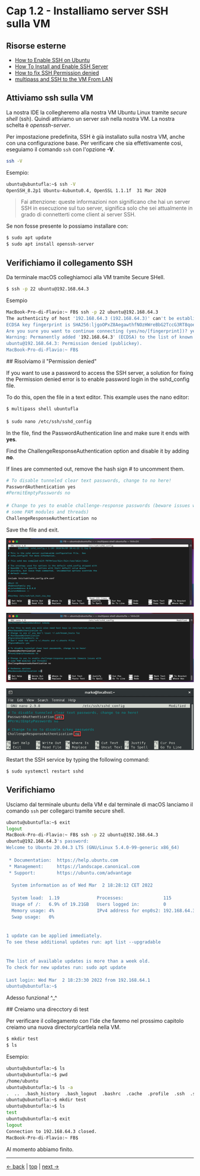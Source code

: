 # <a name="top"></a> Cap 1.2 - Installiamo server SSH sulla VM



## Risorse esterne

- [How to Enable SSH on Ubuntu](https://linuxize.com/post/how-to-enable-ssh-on-ubuntu-18-04/)
- [How To Install and Enable SSH Server](https://devconnected.com/how-to-install-and-enable-ssh-server-on-ubuntu-20-04/)
- [How to fix SSH Permission denied](https://phoenixnap.com/kb/ssh-permission-denied-publickey#:~:text=the%20solutions%20below.-,Solution%201%3A%20Enable%20Password%20Authentication,login%20in%20the%20sshd_config%20file.&text=In%20the%20file%2C%20find%20the,sure%20it%20ends%20with%20yes%20.)
- [multipass and SSH to the VM From LAN](https://medium.com/codex/use-linux-virtual-machines-with-multipass-4e2b620cc6)


## Attiviamo ssh sulla VM

La nostra IDE la collegheremo alla nostra VM Ubuntu Linux tramite *secure shell* (ssh). Quindi attiviamo un server *ssh* nella nostra VM. La nostra schelta è *openssh-server*.

Per impostazione predefinita, SSH è già installato sulla nostra VM, anche con una configurazione base.
Per verificare che sia effettivamente così, eseguiamo il comando `ssh` con l'opzione **-V**.

```bash
ssh -V
```

Esempio:

```bash
ubuntu@ubuntufla:~$ ssh -V
OpenSSH_8.2p1 Ubuntu-4ubuntu0.4, OpenSSL 1.1.1f  31 Mar 2020
```

> Fai attenzione: queste informazioni non significano che hai un server SSH in esecuzione sul tuo server, significa solo che sei attualmente in grado di connetterti come client ai server SSH.


Se non fosse presente lo possiamo installare con:

```bash
$ sudo apt update
$ sudo apt install openssh-server
```



## Verifichiamo il collegamento SSH

Da terminale macOS colleghiamoci alla VM tramite Secure SHell.

```bash
$ ssh -p 22 ubuntu@192.168.64.3
```

Esempio

```bash
MacBook-Pro-di-Flavio:~ FB$ ssh -p 22 ubuntu@192.168.64.3
The authenticity of host '192.168.64.3 (192.168.64.3)' can't be established.
ECDSA key fingerprint is SHA256:ljgoOPxZ8AegawthfNOzHWreBbG2TccG3RT8qoe9dEw.
Are you sure you want to continue connecting (yes/no/[fingerprint])? yes
Warning: Permanently added '192.168.64.3' (ECDSA) to the list of known hosts.
ubuntu@192.168.64.3: Permission denied (publickey).
MacBook-Pro-di-Flavio:~ FB$ 
```


## Risolviamo il "Permission denied"

If you want to use a password to access the SSH server, a solution for fixing the Permission denied error is to enable password login in the sshd_config file.

To do this, open the file in a text editor.  This example uses the nano editor:

```bash
$ multipass shell ubuntufla

$ sudo nano /etc/ssh/sshd_config
```

In the file, find the PasswordAuthentication line and make sure it ends with **yes**.

Find the ChallengeResponseAuthentication option and disable it by adding **no**.

If lines are commented out, remove the hash sign # to uncomment them.

```bash
# To disable tunneled clear text passwords, change to no here!
PasswordAuthentication yes
#PermitEmptyPasswords no

# Change to yes to enable challenge-response passwords (beware issues with
# some PAM modules and threads)
ChallengeResponseAuthentication no
```
Save the file and exit.

![fig01](https://github.com/flaviobordonidev/leanpubabrandnewcms/blob/master/01-base/01-new_app_with_ubuntu_multipass/02_fig01-sshd_config_password_authentication_1.png)

![fig02](https://github.com/flaviobordonidev/leanpubabrandnewcms/blob/master/01-base/01-new_app_with_ubuntu_multipass/02_fig01-sshd_config_password_authentication_2.png)

![fig03](https://github.com/flaviobordonidev/leanpubabrandnewcms/blob/master/01-base/01-new_app_with_ubuntu_multipass/02_fig01-sshd_config_password_authentication_3.png)

Restart the SSH service by typing the following command:

```bash
$ sudo systemctl restart sshd
```



## Verifichiamo

Usciamo dal terminale ubuntu della VM e dal terminale di macOS lanciamo il comando `ssh` per collegarci tramite secure shell. 

```bash
ubuntu@ubuntufla:~$ exit
logout
MacBook-Pro-di-Flavio:~ FB$ ssh -p 22 ubuntu@192.168.64.3
ubuntu@192.168.64.3's password: 
Welcome to Ubuntu 20.04.3 LTS (GNU/Linux 5.4.0-99-generic x86_64)

 * Documentation:  https://help.ubuntu.com
 * Management:     https://landscape.canonical.com
 * Support:        https://ubuntu.com/advantage

  System information as of Wed Mar  2 18:28:12 CET 2022

  System load:  1.19              Processes:               115
  Usage of /:   6.9% of 19.21GB   Users logged in:         0
  Memory usage: 4%                IPv4 address for enp0s2: 192.168.64.3
  Swap usage:   0%


1 update can be applied immediately.
To see these additional updates run: apt list --upgradable


The list of available updates is more than a week old.
To check for new updates run: sudo apt update

Last login: Wed Mar  2 18:23:30 2022 from 192.168.64.1
ubuntu@ubuntufla:~$ 
```

Adesso funziona! ^_^


## Creiamo una direcctory di test

Per verificare il collegamento con l'ide che faremo nel prossimo capitolo creiamo una nuova directory/cartlela nella VM.

```bash
$ mkdir test
$ ls
```

Esempio:

```bash
ubuntu@ubuntufla:~$ ls
ubuntu@ubuntufla:~$ pwd
/home/ubuntu
ubuntu@ubuntufla:~$ ls -a
.  ..  .bash_history  .bash_logout  .bashrc  .cache  .profile  .ssh  .sudo_as_admin_successful  .vscode-server  .wget-hsts
ubuntu@ubuntufla:~$ mkdir test
ubuntu@ubuntufla:~$ ls
test
ubuntu@ubuntufla:~$ exit
logout
Connection to 192.168.64.3 closed.
MacBook-Pro-di-Flavio:~ FB$ 
```

Al momento abbiamo finito.



---
[<- back](https://github.com/flaviobordonidev/leanpubabrandnewcms/blob/master/01-base/01-new_app_with_ubuntu_multipass/01_00-ubuntu_multipass.md)
 | [top](#top) |
[next ->](https://github.com/flaviobordonidev/leanpubabrandnewcms/blob/master/01-base/01-new_app_with_ubuntu_multipass/03_00-implement_ide.md)
